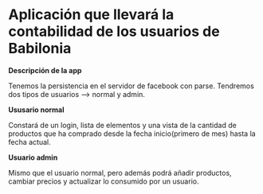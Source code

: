 # Aplicación que llevará la contabilidad de los usuarios de Babilonia

 **Descripción de la app**
 
Tenemos la persistencia en el servidor de facebook con parse.
Tendremos dos tipos de usuarios --> normal y admin.

**Ususario normal**

Constará de un login, lista de elementos y una vista de la cantidad de productos que ha comprado desde la fecha inicio(primero de mes) hasta la fecha actual.

**Usuario admin**

Mismo que el usuario normal, pero además podrá añadir productos, cambiar precios y actualizar lo consumido por un usuario.
